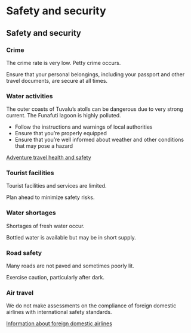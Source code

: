 # Safety and security

## Safety and security

### Crime

The crime rate is very low. Petty crime occurs.

Ensure that your personal belongings, including your passport and other travel documents, are secure at all times.

### Water activities

The outer coasts of Tuvalu’s atolls can be dangerous due to very strong current. The Funafuti lagoon is highly polluted.

* Follow the instructions and warnings of local authorities
* Ensure that you’re properly equipped
* Ensure that you’re well informed about weather and other conditions that may pose a hazard

[Adventure travel health and safety](https://travel.gc.ca/travelling/health-safety/adventure-travellers)

### Tourist facilities

Tourist facilities and services are limited.

Plan ahead to minimize safety risks.

### Water shortages

Shortages of fresh water occur.

Bottled water is available but may be in short supply.

### Road safety

Many roads are not paved and sometimes poorly lit.

Exercise caution, particularly after dark.

### Air travel

We do not make assessments on the compliance of foreign domestic airlines with international safety standards.

[Information about foreign domestic airlines](https://travel.gc.ca/air/in-flight-safety#other)
